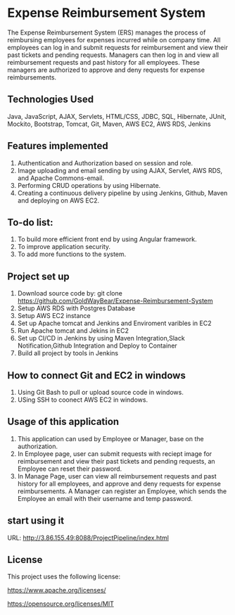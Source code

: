 # Expense Reimbursement System
  The Expense Reimbursement System (ERS) manages the process of reimbursing employees for expenses incurred while on company time. All employees can log in and submit requests for reimbursement and view their past tickets and pending requests. Managers can then log in and view all reimbursement requests and past history for all employees. These managers are authorized to approve and deny requests for expense reimbursements.

## Technologies Used
Java, JavaScript, AJAX, Servlets, HTML/CSS, JDBC, SQL, Hibernate, JUnit, Mockito, Bootstrap, Tomcat, Git, Maven, AWS EC2, AWS RDS, Jenkins

## Features implemented
1. Authentication and Authorization based on session and role.
2. Image uploading and email sending by using AJAX, Servlet, AWS RDS, and Apache Commons-email. 
3. Performing CRUD operations by using Hibernate.
4. Creating a continuous delivery pipeline by using Jenkins, Github, Maven and deploying on AWS EC2.

## To-do list:
1. To build more efficient front end by using Angular framework.
2. To improve application security.
3. To add more functions to the system.

## Project set up
1. Download source code by: git clone	https://github.com/GoldWayBear/Expense-Reimbursement-System
2. Setup AWS RDS with Postgres Database 
3. Setup AWS EC2 instance
4. Set up Apache tomcat and Jenkins and Enviroment varibles in EC2
5. Run Apache tomcat and Jekins in EC2
6. Set up CI/CD in Jenkins by using Maven Integration,Slack Notification,Github Integration and	Deploy to Container
7. Build all project by tools in Jenkins
   
## How to connect Git and EC2 in windows
1. Using Git Bash to pull or upload source code in windows.
2. USing SSH to coonect AWS EC2 in windows.  

## Usage of this application
1. This application can used by Employee or Manager, base on the authorization.
2. In Employee page, user can submit requests with reciept image for reimbursement and view their past tickets and pending requests,
an Employee can reset their password.  
4. In Manage Page, user can view all reimbursement requests and past history for all employees, and approve and deny requests for 
expense reimbursements. A Manager can register an Employee, which sends the Employee an email with their username and temp password.

## start using it
URL:
http://3.86.155.49:8088/ProjectPipeline/index.html

## License
This project uses the following license: 

https://www.apache.org/licenses/

https://opensource.org/licenses/MIT

